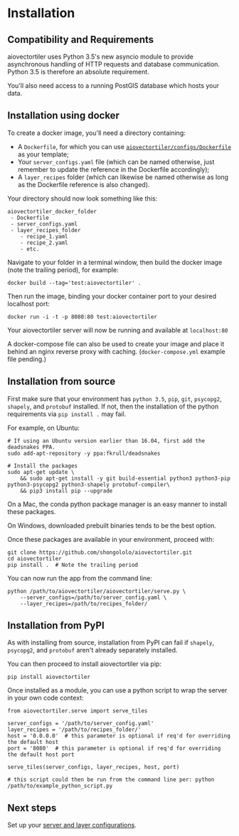 # Installation

## Compatibility and Requirements

aiovectortiler uses Python 3.5's new asyncio module to provide asynchronous handling of HTTP requests and database communication.
Python 3.5 is therefore an absolute requirement.

You'll also need access to a running PostGIS database which hosts your data.

## Installation using docker

To create a docker image, you'll need a directory containing:
- A `Dockerfile`, for which you can use [`aiovectortiler/configs/Dockerfile`](https://github.com/shongololo/aiovectortiler/blob/master/configs/Dockerfile) as your template;
- Your `server_configs.yaml` file (which can be named otherwise, just remember to update the reference in the Dockerfile accordingly);
- A `layer_recipes` folder (which can likewise be named otherwise as long as the Dockerfile reference is also changed).

Your directory should now look something like this:
```
aiovectortiler_docker_folder
 - Dockerfile
 - server_configs.yaml
 - layer_recipes_folder
    - recipe_1.yaml
    - recipe_2.yaml
    - etc.
```
Navigate to your folder in a terminal window, then build the docker image (note the trailing period), for example:
```
docker build --tag='test:aiovectortiler' .
```
Then run the image, binding your docker container port to your desired localhost port:
```
docker run -i -t -p 8080:80 test:aiovectortiler
```

Your aiovectortiler server will now be running and available at `localhost:80`

A docker-compose file can also be used to create your image and place it behind an nginx reverse proxy with caching.
(`docker-compose.yml` example file pending.)

## Installation from source

First make sure that your environment has `python 3.5`, `pip`, `git`, `psycopg2`, `shapely`, and `protobuf` installed.
If not, then the installation of the python requirements via `pip install .` may fail.

For example, on Ubuntu:
```
# If using an Ubuntu version earlier than 16.04, first add the deadsnakes PPA.
sudo add-apt-repository -y ppa:fkrull/deadsnakes

# Install the packages
sudo apt-get update \
    && sudo apt-get install -y git build-essential python3 python3-pip python3-psycopg2 python3-shapely protobuf-compiler\
    && pip3 install pip --upgrade
```
On a Mac, the conda python package manager is an easy manner to install these packages.

On Windows, downloaded prebuilt binaries tends to be the best option.

Once these packages are available in your environment, proceed with:
```
git clone https://github.com/shongololo/aiovectortiler.git
cd aiovectortiler
pip install .  # Note the trailing period
```
You can now run the app from the command line:
```
python /path/to/aiovectortiler/aiovectortiler/serve.py \
    --server_configs=/path/to/server_config.yaml \
    --layer_recipes=/path/to/recipes_folder/
```

## Installation from PyPI

As with installing from source, installation from PyPI can fail if `shapely`, `psycopg2`, and `protobuf` aren't already separately installed.

You can then proceed to install aiovectortiler via pip: 
```
pip install aiovectortiler
```

Once installed as a module, you can use a python script to wrap the server in your own code context:
```
from aiovectortiler.serve import serve_tiles

server_configs = '/path/to/server_config.yaml'
layer_recipes = '/path/to/recipes_folder/'
host = '0.0.0.0'  # this parameter is optional if req'd for overriding the default host
port = '8080'  # this parameter is optional if req'd for overriding the default host port

serve_tiles(server_configs, layer_recipes, host, port)

# this script could then be run from the command line per: python /path/to/example_python_script.py
```

## Next steps

Set up your [server and layer configurations](config.md).

